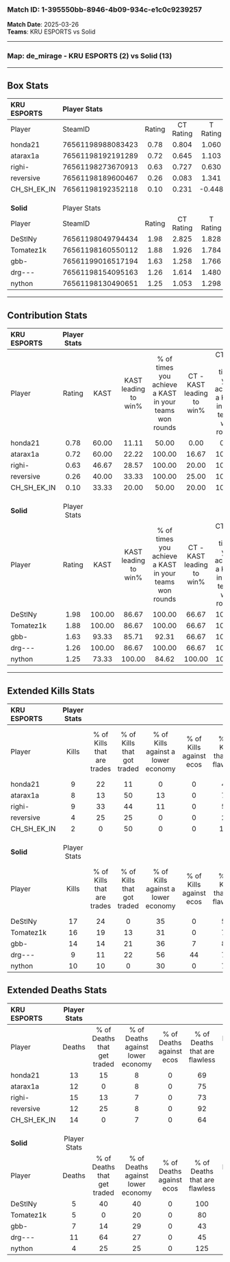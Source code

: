 ### Match ID: 1-395550bb-8946-4b09-934c-e1c0c9239257  
**Match Date**: 2025-03-26  
**Teams**: KRU ESPORTS vs Solid  

---  

### **Map**: de_mirage - KRU ESPORTS (2) vs Solid (13)  
---  

## Box Stats  

| **KRU ESPORTS** | Player Stats      |        |           |          |        |       |       |         |        |      |     |
| :- | :- | :-: | :-: | :-: | :-: | :-: | :-: | :-: | :-: | :-: | :-: |
| Player          | SteamID           | Rating | CT Rating | T Rating |  KAST  |  ADR  | Kills | Assists | Deaths | K/D  | HS% |
| honda21         | 76561198988083423 |  0.78  |   0.804   |  1.060   | 60.00  | 69.1  |   9   |    1    |   13   | 0.69 | 66  |
| atarax1a        | 76561198192191289 |  0.72  |   0.645   |  1.103   | 60.00  | 56.9  |   8   |    1    |   12   | 0.67 | 50  |
| righi-          | 76561198273670913 |  0.63  |   0.727   |  0.630   | 46.67  | 72.7  |   9   |    2    |   15   | 0.60 | 66  |
| reversive       | 76561198189600467 |  0.26  |   0.083   |  1.341   | 40.00  | 33.2  |   4   |    0    |   12   | 0.33 | 25  |
| CH_SH_EK_IN     | 76561198192352118 |  0.10  |   0.231   |  -0.448  | 33.33  | 47.8  |   2   |    3    |   14   | 0.14 | 50  |
|                 |                   |        |           |          |        |       |       |         |        |      |     |
|                 |                   |        |           |          |        |       |       |         |        |      |     |
|                 |                   |        |           |          |        |       |       |         |        |      |     |
| **Solid**       | Player Stats      |        |           |          |        |       |       |         |        |      |     |
| Player          | SteamID           | Rating | CT Rating | T Rating |  KAST  |  ADR  | Kills | Assists | Deaths | K/D  | HS% |
| DeStlNy         | 76561198049794434 |  1.98  |   2.825   |  1.828   | 100.00 | 104.8 |  17   |    7    |   5    | 3.40 | 64  |
| Tomatez1k       | 76561198160550112 |  1.88  |   1.926   |  1.784   | 100.00 | 99.8  |  16   |    4    |   5    | 3.20 | 56  |
| gbb-            | 76561199016517194 |  1.63  |   1.258   |  1.766   | 93.33  | 90.1  |  14   |    6    |   7    | 2.00 | 28  |
| drg---          | 76561198154095163 |  1.26  |   1.614   |  1.480   | 100.00 | 89.2  |   9   |    8    |   11   | 0.82 | 100 |
| nython          | 76561198130490651 |  1.25  |   1.053   |  1.298   | 73.33  | 61.9  |  10   |    3    |   4    | 2.50 | 30  |
---  

## Contribution Stats  

| **KRU ESPORTS** | Player Stats |        |                      |                                                        |                           |                                                             |                          |                                                            |
| :- | :-: | :-: | :-: | :-: | :-: | :-: | :-: | :-: |
| Player          |    Rating    |  KAST  | KAST leading to win% | % of times you achieve a KAST in your teams won rounds | CT - KAST leading to win% | CT - % of times you achieve a KAST in your teams won rounds | T - KAST leading to win% | T - % of times you achieve a KAST in your teams won rounds |
| honda21         |     0.78     | 60.00  |        11.11         |                         50.00                          |           0.00            |                            0.00                             |          50.00           |                           100.00                           |
| atarax1a        |     0.72     | 60.00  |        22.22         |                         100.00                         |           16.67           |                           100.00                            |          33.33           |                           100.00                           |
| righi-          |     0.63     | 46.67  |        28.57         |                         100.00                         |           20.00           |                           100.00                            |          50.00           |                           100.00                           |
| reversive       |     0.26     | 40.00  |        33.33         |                         100.00                         |           25.00           |                           100.00                            |          50.00           |                           100.00                           |
| CH_SH_EK_IN     |     0.10     | 33.33  |        20.00         |                         50.00                          |           20.00           |                           100.00                            |           0.00           |                            0.00                            |
|                 |              |        |                      |                                                        |                           |                                                             |                          |                                                            |
|                 |              |        |                      |                                                        |                           |                                                             |                          |                                                            |
|                 |              |        |                      |                                                        |                           |                                                             |                          |                                                            |
| **Solid**       | Player Stats |        |                      |                                                        |                           |                                                             |                          |                                                            |
| Player          |    Rating    |  KAST  | KAST leading to win% | % of times you achieve a KAST in your teams won rounds | CT - KAST leading to win% | CT - % of times you achieve a KAST in your teams won rounds | T - KAST leading to win% | T - % of times you achieve a KAST in your teams won rounds |
| DeStlNy         |     1.98     | 100.00 |        86.67         |                         100.00                         |           66.67           |                           100.00                            |          91.67           |                           100.00                           |
| Tomatez1k       |     1.88     | 100.00 |        86.67         |                         100.00                         |           66.67           |                           100.00                            |          91.67           |                           100.00                           |
| gbb-            |     1.63     | 93.33  |        85.71         |                         92.31                          |           66.67           |                           100.00                            |          90.91           |                           90.91                            |
| drg---          |     1.26     | 100.00 |        86.67         |                         100.00                         |           66.67           |                           100.00                            |          91.67           |                           100.00                           |
| nython          |     1.25     | 73.33  |        100.00        |                         84.62                          |          100.00           |                           100.00                            |          100.00          |                           81.82                            |
---  

## Extended Kills Stats  

| **KRU ESPORTS** | Player Stats |                            |                            |                                    |                         |                              |                                 |                                       |                    |           |
| :- | :-: | :-: | :-: | :-: | :-: | :-: | :-: | :-: | :-: | :-: |
| Player          |    Kills     | % of Kills that are trades | % of Kills that got traded | % of Kills against a lower economy | % of Kills against ecos | % of Kills that are flawless | % of Kills that are close duels | % of Kills that are assisted by flash | Pistol Round Kills | AWP Kills |
| honda21         |      9       |             22             |             11             |                 0                  |            0            |              44              |               22                |                   0                   |         0          |     1     |
| atarax1a        |      8       |             13             |             50             |                 13                 |            0            |              75              |                0                |                   0                   |         4          |     0     |
| righi-          |      9       |             33             |             44             |                 11                 |            0            |              56              |               11                |                   0                   |         0          |     3     |
| reversive       |      4       |             25             |             25             |                 0                  |            0            |              25              |                0                |                   0                   |         0          |     1     |
| CH_SH_EK_IN     |      2       |             0              |             50             |                 0                  |            0            |             100              |                0                |                   0                   |         0          |     0     |
|                 |              |                            |                            |                                    |                         |                              |                                 |                                       |                    |           |
|                 |              |                            |                            |                                    |                         |                              |                                 |                                       |                    |           |
|                 |              |                            |                            |                                    |                         |                              |                                 |                                       |                    |           |
| **Solid**       | Player Stats |                            |                            |                                    |                         |                              |                                 |                                       |                    |           |
| Player          |    Kills     | % of Kills that are trades | % of Kills that got traded | % of Kills against a lower economy | % of Kills against ecos | % of Kills that are flawless | % of Kills that are close duels | % of Kills that are assisted by flash | Pistol Round Kills | AWP Kills |
| DeStlNy         |      17      |             24             |             0              |                 35                 |            0            |              59              |               12                |                  12                   |         0          |     2     |
| Tomatez1k       |      16      |             19             |             13             |                 31                 |            0            |              75              |               13                |                   6                   |         0          |     5     |
| gbb-            |      14      |             14             |             21             |                 36                 |            7            |              86              |                0                |                   0                   |         0          |     1     |
| drg---          |      9       |             11             |             22             |                 56                 |           44            |              78              |                0                |                  56                   |         0          |     0     |
| nython          |      10      |             10             |             0              |                 30                 |            0            |              70              |               10                |                   0                   |         5          |     1     |
## Extended Deaths Stats  

| **KRU ESPORTS** | Player Stats |                             |                                   |                          |                               |                            |                           |               |
| :- | :-: | :-: | :-: | :-: | :-: | :-: | :-: | :-: |
| Player          |    Deaths    | % of Deaths that get traded | % of Deaths against lower economy | % of Deaths against ecos | % of Deaths that are flawless | % of Deaths that are close | % of Deaths while blinded | Deaths to AWP |
| honda21         |      13      |             15              |                 8                 |            0             |              69               |             8              |            15             |       1       |
| atarax1a        |      12      |              0              |                 8                 |            0             |              75               |             8              |             8             |       1       |
| righi-          |      15      |             13              |                 7                 |            0             |              73               |             0              |            13             |       3       |
| reversive       |      12      |             25              |                 8                 |            0             |              92               |             0              |             8             |       0       |
| CH_SH_EK_IN     |      14      |              0              |                 7                 |            0             |              64               |             21             |            14             |       0       |
|                 |              |                             |                                   |                          |                               |                            |                           |               |
|                 |              |                             |                                   |                          |                               |                            |                           |               |
|                 |              |                             |                                   |                          |                               |                            |                           |               |
| **Solid**       | Player Stats |                             |                                   |                          |                               |                            |                           |               |
| Player          |    Deaths    | % of Deaths that get traded | % of Deaths against lower economy | % of Deaths against ecos | % of Deaths that are flawless | % of Deaths that are close | % of Deaths while blinded | Deaths to AWP |
| DeStlNy         |      5       |             40              |                40                 |            0             |              100              |             0              |             0             |       0       |
| Tomatez1k       |      5       |              0              |                20                 |            0             |              80               |             20             |             0             |       1       |
| gbb-            |      7       |             14              |                29                 |            0             |              43               |             29             |             0             |       1       |
| drg---          |      11      |             64              |                27                 |            0             |              45               |             0              |             0             |       2       |
| nython          |      4       |             25              |                25                 |            0             |              125              |             0              |             0             |       0       |
